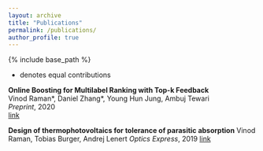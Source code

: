 ```yaml
---
layout: archive
title: "Publications"
permalink: /publications/
author_profile: true
---
```


{% include base_path %}
* denotes equal contributions

**Online Boosting for Multilabel Ranking with Top-k Feedback**  
Vinod Raman*, Daniel Zhang*, Young Hun Jung, Ambuj Tewari  
_Preprint_, 2020  
[link](https://arxiv.org/pdf/1910.10937.pdf) 

**Design of thermophotovoltaics for tolerance of parasitic absorption**
Vinod Raman, Tobias Burger, Andrej Lenert
_Optics Express_, 2019
[link](https://www.osapublishing.org/DirectPDFAccess/37C7DD62-4DE9-4101-8AAD21326A745756_422403/oe-27-22-31757.pdf?da=1&id=422403&seq=0&mobile=no)

